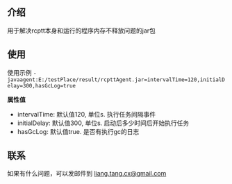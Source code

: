 ## 介绍

用于解决rcptt本身和运行的程序内存不释放问题的jar包

## 使用
使用示例
`-javaagent:E:/testPlace/result/rcpttAgent.jar=intervalTime=120,initialDelay=300,hasGcLog=true`

**属性值**
 - intervalTime: 默认值120, 单位s. 执行任务间隔事件
 - initialDelay: 默认值300, 单位s. 启动后多少时间后开始执行任务
 - hasGcLog: 默认值true. 是否有执行gc的日志

## 联系

如果有什么问题，可以发邮件到 liang.tang.cx@gmail.com
